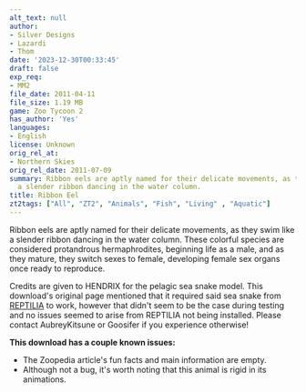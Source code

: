 ```yaml
---
alt_text: null
author:
- Silver Designs
- Lazardi
- Thom
date: '2023-12-30T00:33:45'
draft: false
exp_req:
- MM2
file_date: 2011-04-11
file_size: 1.19 MB
game: Zoo Tycoon 2
has_author: 'Yes'
languages:
- English
license: Unknown
orig_rel_at:
- Northern Skies
orig_rel_date: 2011-07-09
summary: Ribbon eels are aptly named for their delicate movements, as they swim like
  a slender ribbon dancing in the water column.
title: Ribbon Eel
zt2tags: ["All", "ZT2", "Animals", "Fish", "Living" , "Aquatic"]
---
```

Ribbon eels are aptly named for their delicate movements, as they swim like a slender ribbon dancing in the water column. These colorful species are considered protandrous hermaphrodites, beginning life as a male, and as they mature, they switch sexes to female, developing female sex organs once ready to reproduce.

Credits are given to HENDRIX for the pelagic sea snake model. This download's original page mentioned that it required said sea snake from [REPTILIA](<https://www.zooberry.org/mods/zt2/expansive-packs/reptilia-abc/>) to work, however that didn't seem to be the case during testing and no issues seemed to arise from REPTILIA not being installed. Please contact AubreyKitsune or Goosifer if you experience otherwise!

**This download has a couple known issues:**
- The Zoopedia article's fun facts and main information are empty.
- Although not a bug, it's worth noting that this animal is rigid in its animations.